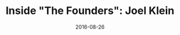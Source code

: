 --- 
title: "Inside \"The Founders\": Joel Klein"
featured: interview-with-joel-klein.jpg
featuredAlt: Still image from a video interview
layout: "tc-single"
draft: false
hasContentInGallery: true
date: 2016-08-26
--- 